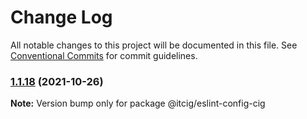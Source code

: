 # Change Log

All notable changes to this project will be documented in this file. See
[Conventional Commits](https://conventionalcommits.org) for commit guidelines.

### [1.1.18](https://github.com/itcig/eslint-config-cig/compare/@itcig/eslint-config-cig@1.1.17...@itcig/eslint-config-cig@1.1.18) (2021-10-26)

**Note:** Version bump only for package @itcig/eslint-config-cig
